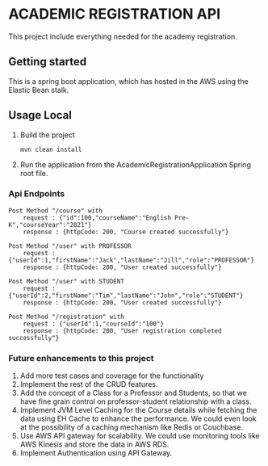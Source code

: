 # ACADEMIC REGISTRATION API

This project include everything needed for the academy registration.

## Getting started

This is a spring boot application, which has hosted in the AWS using the Elastic Bean stalk. 

## Usage Local

1. Build the project

   ```mvn clean install```

2. Run the application from the AcademicRegistrationApplication Spring root file.


### Api Endpoints

    Post Method "/course" with 
        request : {"id":100,"courseName":"English Pre-K","courseYear":"2021"}
        response : {httpCode: 200, "Course created successfully"}

    Post Method "/user" with PROFESSOR
        request : {"userId":1,"firstName":"Jack","lastName":"Jill","role":"PROFESSOR"}
        response : {httpCode: 200, "User created successfully"}

    Post Method "/user" with STUDENT
        request : {"userId":2,"firstName":"Tim","lastName":"John","role":"STUDENT"}
        response : {httpCode: 200, "User created successfully"}

    Post Method "/registration" with 
        request : {"userId":1,"courseId":"100"}
        response : {httpCode: 200, "User registration completed successfully"}

### Future enhancements to this project

1. Add more test cases and coverage for the functionality
2. Implement the rest of the CRUD features.
3. Add the concept of a Class for a Professor and Students, so that we have fine grain control on professor-student 
   relationship with a class.  
4. Implement JVM Level Caching for the Course details while fetching the data using EH Cache to enhance the performance.
   We could even look at the possibility of a caching mechanism like Redis or Couchbase.
5. Use AWS API gateway for scalability. We could use monitoring tools like AWS Kinesis and store the data in AWS RDS.
6. Implement Authentication using API Gateway.
